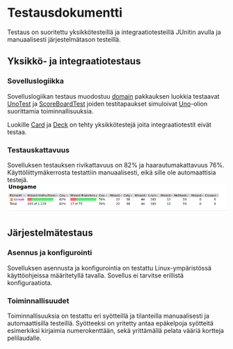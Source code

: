 # Testausdokumentti

Testaus on suoritettu yksikkötesteillä ja integraatiotesteillä JUnitin avulla ja manuaalisesti järjestelmätason testeillä.

## Yksikkö- ja integraatiotestaus

### Sovelluslogiikka

Sovelluslogiikan testaus muodostuu [domain](https://github.com/k0tix/ot-harjoitustyo/tree/master/Unogame/src/main/java/domain) pakkauksen luokkia testaavat [UnoTest](https://github.com/k0tix/ot-harjoitustyo/blob/master/Unogame/src/test/java/domain/UnoTest.java) ja [ScoreBoardTest](https://github.com/k0tix/ot-harjoitustyo/blob/master/Unogame/src/test/java/domain/ScoreBoardTest.java) joiden testitapaukset simuloivat [Uno](https://github.com/k0tix/ot-harjoitustyo/blob/master/Unogame/src/main/java/domain/Uno.java)-olion suorittamia toiminnallisuuksia.

Luokille [Card]() ja [Deck]() on tehty yksikkötestejä joita integraatiotestit eivät testaa.

### Testauskattavuus

Sovelluksen testauksen rivikattavuus on 82% ja haarautumakattavuus 76%. Käyttöliittymäkerrosta testattiin manuaalisesti, eikä sille ole automaattisia testejä.
![jacoco report](kuvat/jacocoreport.png)

## Järjestelmätestaus

### Asennus ja konfigurointi

Sovelluksen asennusta ja konfigurointia on testattu Linux-ympäristössä käyttöohjeissa määritetyllä tavalla. Sovellus ei tarvitse erillistä konfiguraatiota.

### Toiminnallisuudet

Toiminnallisuuksia on testattu eri syötteillä ja tilanteilla manuaalisesti ja automaattisilla testeillä. Syötteeksi on yritetty antaa epäkelpoja syötteitä esimerkiksi kirjaimia numerokenttään, sekä yrittämällä pelata vääriä kortteja pelilaudalle.